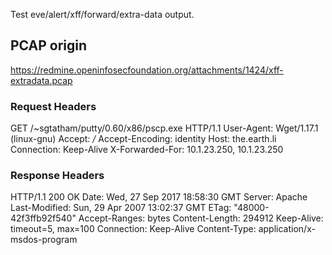 Test eve/alert/xff/forward/extra-data output.

## PCAP origin

https://redmine.openinfosecfoundation.org/attachments/1424/xff-extradata.pcap

### Request Headers

GET /~sgtatham/putty/0.60/x86/pscp.exe HTTP/1.1
User-Agent: Wget/1.17.1 (linux-gnu)
Accept: */*
Accept-Encoding: identity
Host: the.earth.li
Connection: Keep-Alive
X-Forwarded-For: 10.1.23.250, 10.1.23.250

### Response Headers

HTTP/1.1 200 OK
Date: Wed, 27 Sep 2017 18:58:30 GMT
Server: Apache
Last-Modified: Sun, 29 Apr 2007 13:02:37 GMT
ETag: "48000-42f3ffb92f540"
Accept-Ranges: bytes
Content-Length: 294912
Keep-Alive: timeout=5, max=100
Connection: Keep-Alive
Content-Type: application/x-msdos-program
